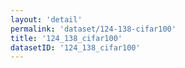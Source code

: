 ```yaml
---
layout: 'detail'
permalink: 'dataset/124-138-cifar100'
title: '124_138_cifar100'
datasetID: '124_138_cifar100'
---
```


